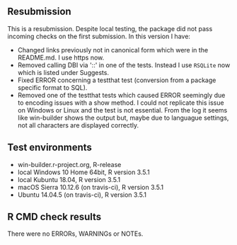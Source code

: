 ## Resubmission
This is a resubmission. Despite local testing, the package did not pass incoming checks on the first submission. In this version I have:

* Changed links previously not in canonical form which were in the README.md. I use https now.
* Removed calling DBI via '::' in one of the tests. Instead I use `RSQLite` now which is listed under Suggests. 
* Fixed ERROR concerning a testthat test (conversion from a package specific format to SQL).
* Removed one of the testthat tests which caused ERROR seemingly due to encoding issues with a show method. I could not replicate this issue on Windows or Linux and the test is not essential. From the log it seems like win-builder shows the output but, maybe due to languague settings, not all characters are displayed correctly. 

## Test environments
* win-builder.r-project.org, R-release
* local Windows 10 Home 64bit, R version 3.5.1
* local Kubuntu 18.04, R version 3.5.1
* macOS Sierra 10.12.6 (on travis-ci), R version 3.5.1
* Ubuntu 14.04.5 (on travis-ci), R version 3.5.1

## R CMD check results
There were no ERRORs, WARNINGs or NOTEs. 